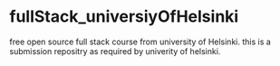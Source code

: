 # fullStack_universiyOfHelsinki
free open source full stack course from university of Helsinki.
this is a submission repositry as required by univerity of helsinki.
